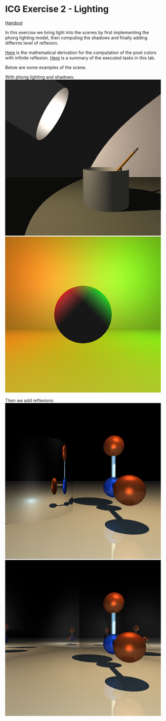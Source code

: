# ICG Exercise 2 - Lighting
[Handout](https://htmlpreview.github.io/?https://github.com/jonasblanc/ComputerGraphicProject/blob/master/icg_exercise_1/exercise1.html)

In this exercise we bring light into the scenes by first implementing the phong lighting model, then computing the shadows and finally adding differnts level of reflexion.

[Here](./report/Theory.pdf) is the mathematical derivation for the computation of the pixel colors with infinite reflexion.
[Here](./report/README.md) is a summary of the executed tasks in this lab.

Below are some examples of the scene.

With phong lighting and shadows:
![result](./report/desk.png)
![result](./report/shading1.png)

Then we add reflexions:
![result](./report/mirror1.png)
![result](./report/mirror2.png)

